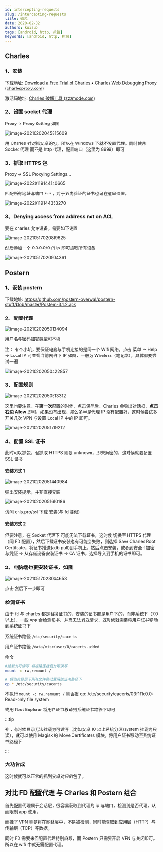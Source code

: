 ```yaml
---
id: intercepting-requests
slug: /intercepting-requests
title: 抓包
date: 2020-02-02
authors: kuizuo
tags: [android, http, 抓包]
keywords: [android, http, 抓包]
---
```


## Charles

### 1、安装

下载地址: [Download a Free Trial of Charles • Charles Web Debugging Proxy (charlesproxy.com)](https://www.charlesproxy.com/download/)

激活码地址: [Charles 破解工具 (zzzmode.com)](https://www.zzzmode.com/mytools/charles/)

### 2、设置 socket 代理

Proxy -> Proxy Setting 如图

![image-20210202045815609](https://img.mongorolls.cn/image-20210202045815609.png)

用 Charles 针对抓安卓的包，所以在 Windows 下就不设置代理。同时使用 Socket 代理 而不是 http 代理，配置端口（这里为 8999）即可

### 3、抓取 HTTPS 包

Proxy -> SSL Proxying Settings…

![image-20220119144140665](https://img.mongorolls.cn/20220119144147.png)

匹配所有地址与端口 `*:*` ，对于双向验证的证书也可在这里设置。

![image-20220119144353270](https://img.mongorolls.cn/20220119144353.png)

### 3、Denying access from address not on ACL

要在 charles 允许设备，需要如下设置

![image-20210517020819625](https://img.mongorolls.cn/image-20210517020819625.png)

然后添加一个 0.0.0.0/0 的 ip 即可抓取所有设备

![image-20210517020904361](https://img.mongorolls.cn/image-20210517020904361.png)

## Postern

### 1、安装 postern

下载地址: https://github.com/postern-overwal/postern-stuff/blob/master/Postern-3.1.2.apk

### 2、配置代理

![image-20210202050134094](https://img.mongorolls.cn/image-20210202050134094.png)

用户名与密码加密类型可不填

注： 有个小坑，要保证电脑与手机连接的是同一个 Wifi 网络，点击 菜单 -> Help -> Local IP 可查看当前网络下 IP 如图，一般为 Wireless（笔记本），具体都要尝试一遍

![image-20210202050422857](https://img.mongorolls.cn/image-20210202050422857.png)

### 3、配置规则

![image-20210202050513312](https://img.mongorolls.cn/image-20210202050513312.png)

这里也要注意，在**第一次**配置的时候，点击保存后，Charles 会弹出对话框，**点击右边 Allow** 即可，如果没有出现，那么多半是代理 IP 没有配置好，这时候尝试多开关几次 VPN 与设置 Local IP 中的 IP 即可。

![image-20210202051719212](https://img.mongorolls.cn/image-20210202051719212.png)

### 4、配置 SSL 证书

此时可以抓包，但抓取 HTTPS 则是 unknown，即未解密的，这时候就要配置 SSL 证书

#### 安装方式 1

![image-20210202051440984](https://img.mongorolls.cn/image-20210202051440984.png)

弹出安装提示，并非直接安装

![image-20210202051610186](https://img.mongorolls.cn/image-20210202051610186.png)

访问 chls.pro/ssl 下载 安装(与 fd 类似)

#### 安装方式 2

但要注意，在 Socket 代理下 可能无法下载证书，这时候 切换至 HTTPS 代理（同 FD 配置），然后下载证书安装也有可能会失败，则选择 Save Charles Root Certifcate，将证书推送(adb pull)到手机上，然后点击安装，或者到安全->加密与凭证 -> 从存储设备安装证书 -> CA 证书，选择导入到手机的证书即可。

### 2、电脑端也要安装证书，如图

![image-20210517023044653](https://img.mongorolls.cn/image-20210517023044653.png)

点击 然后下一步即可

### 检测证书

由于 fd 与 charles 都是替换证书的，安装的证书都是用户下的，而非系统下（7.0 以上），一些 app 会检测证书，从而无法发送请求，这时候就需要将用户证书移动到系统证书下

系统证书路径 `/etc/security/cacerts`

用户证书路径 `/data/misc/user/0/cacerts-added`

命令

```bash
#挂载为可读写 将根路径挂载为可读写
mount -o rw,remount /

# 将当前目录下所有文件移动置系统证书路径下
cp * /etc/security/cacerts
```

不执行 `mount -o rw,remount /` 则会报 cp: /etc/security/cacerts/03f1f1d0.0: Read-only file system

或用 Root Explorer 将用户证书移动到系统证书路径下即可

:::tip

补：有时候目录无法挂载为可读写（比如安卓 10 以上系统分区/system 挂载为只读），就可以使用 Magisk 的 Move Certificates 模块，将用户证书移动至系统证书路径下

:::

### 大功告成

这时候就可以正常的抓到安卓对应的包了。

## 对比 FD 配置代理 与 Charles 和 Postern 组合

首先配置代理属于会话层，很容易获取到代理的 ip 与端口，检测到是否代理，从而限制 app 使用，

而挂了 VPN 则是将在网络层中，不易被检测，同时能获取到应用层（HTTP）与传输层（TCP）等数据。

同时 FD 需要来回配置代理特别麻烦，而 Postern 只需要开启 VPN 与关闭即可。所以在 wifi 中就无需配置代理。
